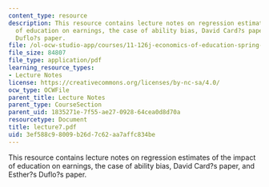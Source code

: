 ```yaml
---
content_type: resource
description: This resource contains lecture notes on regression estimates of the impact
  of education on earnings, the case of ability bias, David Card?s paper, and Esther?s
  Duflo?s paper.
file: /ol-ocw-studio-app/courses/11-126j-economics-of-education-spring-2007/3ef588c98009b26d7c62aa7affc834be_lecture7.pdf
file_size: 84807
file_type: application/pdf
learning_resource_types:
- Lecture Notes
license: https://creativecommons.org/licenses/by-nc-sa/4.0/
ocw_type: OCWFile
parent_title: Lecture Notes
parent_type: CourseSection
parent_uid: 1835271e-7f55-ae27-0928-64cea0d8d70a
resourcetype: Document
title: lecture7.pdf
uid: 3ef588c9-8009-b26d-7c62-aa7affc834be
---
```

This resource contains lecture notes on regression estimates of the impact of education on earnings, the case of ability bias, David Card?s paper, and Esther?s Duflo?s paper.